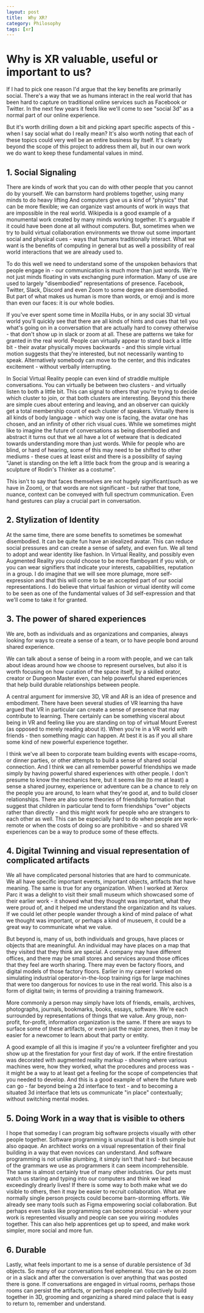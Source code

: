 ```yaml
---
layout: post
title:  Why XR?
category: Philosophy
tags: [xr]
---
```


# Why is XR valuable, useful or important to us?

If I had to pick one reason I'd argue that the key benefits are primarily social. There's a way that we as humans interact in the real world that has been hard to capture on traditional online services such as Facebook or Twitter. In the next few years it feels like we'll come to see "social 3d" as a normal part of our online experience.

But it's worth drilling down a bit and picking apart specific aspects of this - when I say social what do I really mean? It's also worth noting that each of these topics could very well be an entire business by itself. It's clearly beyond the scope of this project to address them all, but in our own work we do want to keep these fundamental values in mind.

## 1. Social Signaling

There are kinds of work that you can do with other people that you cannot do by yourself. We can barnstorm hard problems together, using many minds to do heavy lifting And computers give us a kind of "physics" that can be more flexible; we can organize vast amounts of work in ways that are impossible in the real world. Wikipedia is a good example of a monumental work created by many minds working together. It's arguable if it could have been done at all without computers. But, sometimes when we try to build virtual collaboration environments we throw out some important social and physical cues - ways that humans traditionally interact. What we want is the benefits of computing in general but as well a possibility of real world interactions that we are already used to.

To do this well we need to understand some of the unspoken behaviors that people engage in - our communication is much more than just words. We're not just minds
floating in vats exchanging pure information. Many of use are used to largely "disembodied" representations of presence. Facebook, Twitter, Slack, Discord and even Zoom to some degree are disembodied. But part of what makes us human is more than words, or emoji and is more than even our faces: it is our whole bodies.

If you've ever spent some time in Mozilla Hubs, or in any social 3D virtual world you'll quickly see that there are all kinds of hints and cues that tell you what's going on in a conversation that are actually hard to convey otherwise - that don't show up in slack or zoom at all. These are patterns we take for granted in the real world. People can virtually appear to stand back a little bit - their avatar physically moves backwards - and this simple virtual motion suggests that they're interested, but not necessarily wanting to speak. Alternatively somebody can move to the center, and this indicates excitement - without verbally interrupting.

In Social Virtual Reality people can even kind of straddle multiple conversations. You can virtually be between two clusters - and virtually listen to both a little bit. This can signal to others that you're trying to decide which cluster to join, or that both clusters are interesting. Beyond this there are simple cues about entering and leaving, and an observer can quickly get a total membership count of each cluster of speakers. Virtually there is all kinds of body language - which way one is facing, the avatar one has chosen, and an infinity of other rich visual cues. While we sometimes might like to imagine the future of conversations as being disembodied and abstract it turns out that we all have a lot of wetware that is dedicated towards understanding more than just words. While for people who are blind, or hard of hearing, some of this may need to be shifted to other mediums - these cues at least exist and there is a possibility of saying "Janet is standing on the left a little back from the group and is wearing a sculpture of Rodin's Thinker as a costume".

This isn't to say that faces themselves are not hugely significant(such as we have in Zoom), or that words are not significant - but rather that tone, nuance, context can be conveyed with full spectrum communication. Even hand gestures can play a crucial part in conversation.

## 2. Stylization of Identity

At the same time, there are some benefits to sometimes be somewhat disembodied. It can be quite fun have an idealized avatar. This can reduce social pressures and can create a sense of safety, and even fun. We all tend to adopt and wear identity like fashion. In Virtual Reality, and possibly even Augmented Reality you could
choose to be more flamboyant if you wish, or you can wear signifiers that indicate your interests, capabilities, reputation in a group. I do imagine that we will
see more plumage, more self-expression and that this will come to be an accepted part of our social representations. I do believe that virtual fashion or
virtual identity will come to be seen as one of the fundamental values of 3d self-expression and that we'll come to take it for granted.

## 3. The power of shared experiences

We are, both as individuals and as organizations and companies, always looking for ways to create a sense of a team, or to have people bond around shared experience.

We can talk about a sense of being in a room with people, and we can talk about ideas around how we choose to represent ourselves, but also it is worth focusing on how curation of the space itself, by a skilled orator, creator or Dungeon Master even, can help powerful shared experiences that help build durable relationships between people.

A central argument for immersive 3D, VR and AR is an idea of presence and embodiment. There have been several studies of VR learning tha have argued that VR in particular can create a sense of presence that may contribute to learning. There certainly can be something visceral about being in VR
and feeling like you are standing on top of virtual Mount Everest (as opposed to merely reading about it). When you're in a VR world *with* friends - then something magic can happen. At best it is as if you all share some kind of new powerful experience together.

I think we've all been to corporate team building events with escape-rooms, or dinner parties, or other attempts to build a sense of shared social connection.
And I think we can all remember powerful friendships we made simply by having powerful shared experiences with other people. I don't presume to know the mechanics
here, but it seems like (to me at least) a sense a shared journey, experience or adventure can be a chance to rely on the people you are around, to learn what
they're good at, and to build closer relationships. There are also some theories of friendship formation that suggest that children in particular tend to form
friendships "over" objects rather than directly - and this might work for people who are strangers to each other as well. This can be especially hard to do when
people are work-remote or when the costs of doing so are prohibitive - and so shared VR experiences can be a way to produce some of these effects.

## 4. Digital Twinning and visual representation of complicated artifacts

We all have complicated personal histories that are hard to communicate. We all have specific important events, important objects, artifacts that have meaning.
The same is true for any organization. When I worked at Xerox Parc it was a delight to visit their small museum which showcased some of their earlier work - it
showed what they thought was important, what they were proud of, and it helped me understand the organization and its values. If we could let other people wander
through a kind of mind palace of what we thought was important, or perhaps a kind of museuem, it could be a great way to communicate what we value.

But beyond is, many of us, both individuals and groups, have places or objects that are meaningful. An individual may have places on a map that they visited that
they think are special. A company may have different offices, and there may be small stores and services around those offices that they feel are worth sharing.
There may even be factory floors, and digital models of those factory floors. Earlier in my career I worked on simulating industrial operator-in-the-loop
training rigs for large machines that were too dangerous for novices to use in the real world. This also is a form of digital twin; in terms of providing a
training framework.

More commonly a person may simply have lots of friends, emails, archives, photographs, journals, bookmarks, books, essays, software. We're each surrounded by
representations of things that we value. Any group, non-profit, for-profit, information organization is the same. If there are ways to surface some of these
artifacts, or even just the major zones, then it may be easier for a newcomer to learn about that party or entity.

A good example of all this is imagine if you're a volunteer firefighter and you show up at the firestation for your first day of work. If the entire firestation
was decorated with augmented reality markup - showing where various machines were, how they worked, what the procedures and process was - it might be a way to
at least get a feeling for the scope of competencies that you needed to develop. And this is a good example of where the future web can go - far beyond being a 2d
interface to text - and to becoming a situated 3d interface that lets us communicate "in place" contextually; without switching mental modes.

## 5. Doing Work in a way that is visible to others

I hope that someday I can program big software projects visually with other people together. Software programming is unusual that it is both simple but also opaque. An architect works on a visual representation of their final building in a way that even novices can understand. And software programming is not unlike plumbing, it simply isn't that hard - but because of the grammars we use as programmers it can seem incomprehensible. The same is almost certainly true of many other industries. Our pets must watch us staring and typing into our computers and think we lead exceedingly drearly lives! If there is some way to both make what we do visible to others, then it may be easier to recruit collaboration. What are normally single person projects could become barn-storming efforts. We already see many tools such as Figma empowering social collaboration. But perhaps even tasks like programming can become prosocial - where your work is represented visually and people can see you wiring modules together. This can also help apprentices get up to speed, and make work simpler, more social and more fun.

## 6. Durable

Lastly, what feels important to me is a sense of durable persistence of 3d objects. So many of our conversations feel ephemeral. You can be on zoom or in a slack
and after the conversation is over anything that was posted there is gone. If conversations are engaged in virtual rooms, perhaps those rooms can persist the
artifacts, or perhaps people can collectively build together in 3D, grooming and organizing a shared mind palace that is easy to return to, remember and understand.


